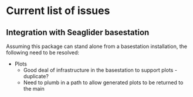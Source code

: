# Current list of issues 

## Integration with Seaglider basestation

Assuming this package can stand alone from a basestation installation, the 
following need to be resolved:

- Plots
    - Good deal of infrastructure in the basestation to support plots - duplicate?
	- Need to plumb in a path to allow generated plots to be returned to the main

